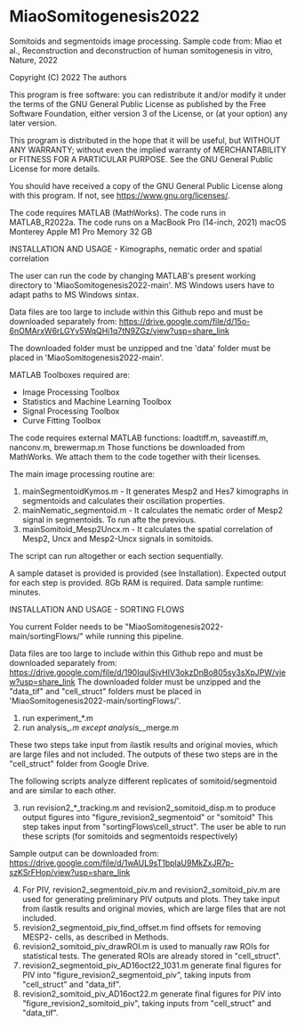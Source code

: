 # MiaoSomitogenesis2022

Somitoids and segmentoids image processing. Sample code from:
Miao et al., Reconstruction and deconstruction of human somitogenesis in vitro, Nature, 2022

Copyright (C) 2022  The authors

This program is free software: you can redistribute it and/or modify
it under the terms of the GNU General Public License as published by
the Free Software Foundation, either version 3 of the License, or
(at your option) any later version.

This program is distributed in the hope that it will be useful,
but WITHOUT ANY WARRANTY; without even the implied warranty of
MERCHANTABILITY or FITNESS FOR A PARTICULAR PURPOSE.  See the
GNU General Public License for more details.

You should have received a copy of the GNU General Public License
along with this program.  If not, see <https://www.gnu.org/licenses/>.

The code requires MATLAB (MathWorks).
The code runs in MATLAB_R2022a. The code runs on a 
MacBook Pro (14-inch, 2021) macOS Monterey
Apple M1 Pro
Memory 32 GB 

INSTALLATION AND USAGE - Kimographs, nematic order and spatial correlation

The user can run the code by changing 
MATLAB's present working directory to 'MiaoSomitogenesis2022-main'.
MS Windows users have to adapt paths to MS Windows sintax.
 
Data files are too large to include within this Github repo and must be
downloaded separately from:
https://drive.google.com/file/d/15o-6nOMArxW6rLGYv5WqQHi1q7tN9ZGz/view?usp=share_link

The downloaded folder must be unzipped and tne 'data' folder must be
placed in 'MiaoSomitogenesis2022-main'.

MATLAB Toolboxes required are:
- Image Processing Toolbox 
- Statistics and Machine Learning Toolbox 
- Signal Processing Toolbox 
- Curve Fitting Toolbox 

The code requires external MATLAB functions:
loadtiff.m, saveastiff.m, nanconv.m, brewermap.m
Those functions be downloaded from MathWorks. We attach them to the code together with
their licenses.

The main image processing routine are:
1) mainSegmentoidKymos.m - It generates Mesp2 and Hes7 kimographs in segmentoids and calculates their oscillation properties.
2) mainNematic_segmentoid.m - It calculates the nematic order of Mesp2 signal in segmentoids. To run afte the previous.
3) mainSomitoid_Mesp2Uncx.m - It calculates the spatial correlation of Mesp2, Uncx and Mesp2-Uncx signals in somitoids.

The script can run altogether or each section sequentially.

A sample dataset is provided is provided (see Installation). Expected output for each step is provided. 8Gb RAM is required. Data sample runtime: minutes.

INSTALLATION AND USAGE - SORTING FLOWS

You current Folder needs to be "MiaoSomitogenesis2022-main/sortingFlows/" while running this pipeline.

Data files are too large to include within this Github repo and must be
downloaded separately from:
https://drive.google.com/file/d/190IquISjvHIV3okzDnBo805sy3sXpJPW/view?usp=share_link
The downloaded folder must be unzipped and the "data_tif" and "cell_struct" folders must be
placed in 'MiaoSomitogenesis2022-main/sortingFlows/'.

1. run experiment_*.m
2. run analysis_*.m except analysis_*_merge.m

These two steps take input from ilastik results and original movies, which are large files and not included. 
The outputs of these two steps are in the "cell_struct" folder from Google Drive.

The following scripts analyze different replicates of somitoid/segmentoid and are similar to each other.

3. run revision2_*_tracking.m and revision2_somitoid_disp.m to produce output figures into "figure_revision2_segmentoid" or "somitoid"
This step takes input from "sortingFlows\cell_struct". The user be able to run these scripts (for somitoids and segmentoids respectively)

Sample output can be downloaded from: 
https://drive.google.com/file/d/1wAUL9sT1bplaU9MkZxJR7p-szKSrFHop/view?usp=share_link

4. For PIV, revision2_segmentoid_piv.m and revision2_somitoid_piv.m are used for generating preliminary PIV outputs and plots. They take input from ilastik results and original movies, which are large files that are not included. 
5. revision2_segmentoid_piv_find_offset.m find offsets for removing MESP2- cells, as described in Methods.
6. revision2_somitoid_piv_drawROI.m is used to manually raw ROIs for statistical tests. The generated ROIs are already stored in "cell_struct".
7. revision2_segmentoid_piv_AD16oct22_1031.m generate final figures for PIV into "figure_revision2_segmentoid_piv", taking inputs from "cell_struct" and "data_tif".
8. revision2_somitoid_piv_AD16oct22.m generate final figures for PIV into "figure_revision2_somitoid_piv", taking inputs from "cell_struct" and "data_tif".
